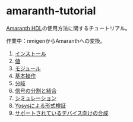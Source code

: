 # amaranth-tutorial

[Amaranth HDL](https://amaranth-lang.org/)の使用方法に関するチュートリアル。

作業中：nmigenからAmaranthへの変換。
1. [インストール](1_install.md)
2. [値](2_values.md)
3. [モジュール](3_modules.md)
4. [基本操作](4_basicops.md)
5. [分岐](5_branching.md)
6. [信号の分割と結合](6_combining.md)
7. [シミュレーション](7_simulating.md)
8. [Yosysによる形式検証](8_formal_verification.md)
9. [サポートされているデバイス向けの合成](9_synthesis.md)
